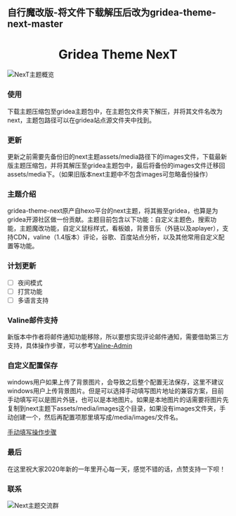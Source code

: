 ## 自行魔改版-将文件下载解压后改为gridea-theme-next-master

<h1 align="center">
  Gridea Theme NexT
</h1>

![NexT主题概览](assets/images/overview.jpg)

### 使用
下载主题压缩包至gridea主题包中，在主题包文件夹下解压，并将其文件名改为next，主题包路径可以在gridea站点源文件夹中找到。

### 更新
更新之前需要先备份旧的next主题assets/media路径下的images文件，下载最新版主题压缩包，并将其解压至gridea主题包中，最后将备份的images文件迁移回assets/media下。（如果旧版本next主题中不包含images可忽略备份操作）

### 主题介绍
gridea-theme-next原产自hexo平台的next主题，将其搬至gridea，也算是为gridea开源社区做一份贡献。主题目前包含以下功能：自定义主题色，搜索功能，主题魔改功能，自定义鼠标样式，看板娘，背景音乐（外链以及aplayer），支持CDN，valine（1.4版本）评论，谷歌、百度站点分析，以及其他常用自定义配置等功能。

### 计划更新
- [ ] 夜间模式
- [ ] 打赏功能
- [ ] 多语言支持

### Valine邮件支持
新版本中作者将邮件通知功能移除，所以要想实现评论邮件通知，需要借助第三方支持，具体操作步骤，可以参考[Valine-Admin](https://github.com/zhaojun1998/Valine-Admin)

### 自定义配置保存
windows用户如果上传了背景图片，会导致之后整个配置无法保存，这里不建议windows用户上传背景图片。但是可以选择手动填写图片地址的兼容方案，目前手动填写可以是图片外链，也可以是本地图片。如果是本地图片的话需要将图片先复制到next主题下assets/media/images这个目录，如果没有images文件夹，手动创建一个，然后再配置项那里填写成/media/images/文件名。

[手动填写操作步骤](https://cdn.jsdelivr.net/gh/o1f/i@master/2020/04/11/2U2OBqTR.gif)

### 最后
在这里祝大家2020年新的一年里开心每一天，感觉不错的话，点赞支持一下呗！

### 联系
![Next主题交流群](https://cdn.jsdelivr.net/gh/hsxyhao/images.github.io@master/1JA_OJlig/group_chat.jpeg)
